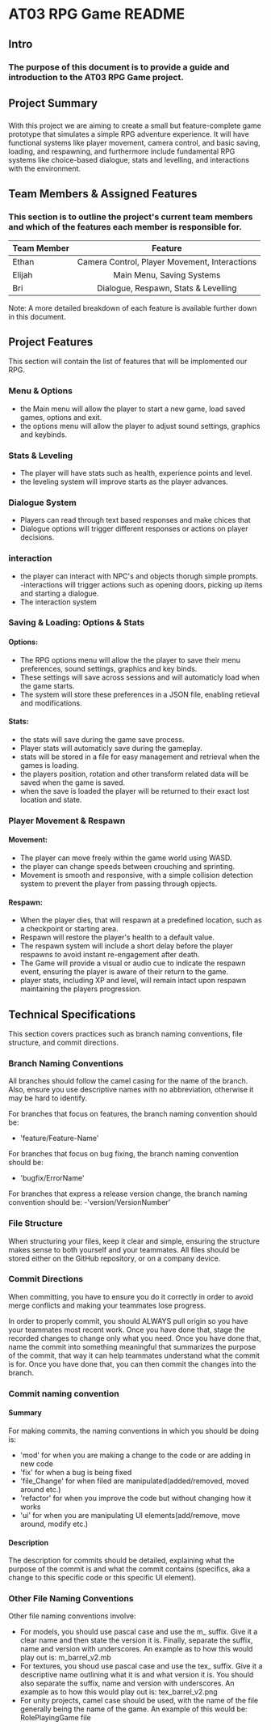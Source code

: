 # AT03 RPG Game README

## Intro
### The purpose of this document is to provide a guide and introduction to the AT03 RPG Game project. 

## Project Summary 
### 

With this project we are aiming to create a small but feature-complete game prototype that simulates a simple RPG adventure experience. It will have functional systems like player movement, camera control, and basic saving, loading, and respawning, and furthermore include fundamental RPG systems like choice-based dialogue, stats and levelling, and interactions with the environment. 

## Team Members & Assigned Features
### This section is to outline the project's current team members and which of the features each member is responsible for. 

| Team Member   | Feature       |
| ------------- |:-------------:|
| Ethan         | Camera Control, Player Movement, Interactions     |
| Elijah        | Main Menu, Saving Systems     |
| Bri           | Dialogue, Respawn, Stats & Levelling     |

Note: A more detailed breakdown of each feature is available further down in this document. 

## Project Features

This section will contain the list of features that will be implomented our RPG.

### Menu & Options
 - the Main menu will allow the player to start a new game, load saved games, options and exit.
 - the options menu will allow the player to adjust sound settings, graphics and keybinds. 


### Stats & Leveling 
 - The player will have stats such as health, experience points and level.
 - the leveling system will improve starts as the player advances.


### Dialogue System
 - Players can read through text based responses and make chices that 
- Dialogue options will trigger different responses or actions on player decisions. 


### interaction
- the player can interact with NPC's and objects thorugh simple prompts.
-interactions will trigger actions such as opening doors, picking up items and starting a dialogue.
- The interaction system


### Saving & Loading: Options & Stats 

#### Options:
 - The RPG options menu will allow the the player to save their menu preferences, sound settings, graphics and key binds.
 - These settings will save across sessions and will automaticly load when the game starts.
- The system will store these preferences in a JSON file, enabling retieval and modifications.
#### Stats: 
 - the stats will save during the game save process.
 - Player stats will automaticly save during the gameplay.
 - stats will be stored in a file for easy management and retrieval when the games is loading.
 - the players position, rotation and other transform related data will be saved when the game is saved.
 - when the save is loaded the player will be returned to their exact lost location and state.
  

### Player Movement & Respawn

#### Movement:
- The player can move freely within the game world using WASD.
- the player can change speeds between crouching and sprinting.
- Movement is smooth and responsive, with a simple collision detection system to prevent the player from passing through opjects.
#### Respawn:
- When the player dies, that will respawn at a predefined location, such as a checkpoint or starting area.
- Respawn will restore the player's health to a default value.
- The respawn system will include a short delay before the player respawns to avoid instant re-engagement after death.
- The Game will provide a visual or audio cue to indicate the respawn event, ensuring the player is aware of their return to the game.
- player stats, including XP and level, will remain intact upon respawn maintaining the players progression.


## Technical Specifications
This section covers practices such as branch naming conventions, file structure, and commit directions.

### Branch Naming Conventions

All branches should follow the camel casing for the name of the branch. Also, ensure you use descriptive names with no abbreviation, otherwise it may be hard to identify.

For branches that focus on features, the branch naming convention should be:
- 'feature/Feature-Name'<br>

For branches that focus on bug fixing, the branch naming convention should be:
- 'bugfix/ErrorName'<br>

For branches that express a release version change, the branch naming convention should be:
-'version/VersionNumber'<br>
### File Structure
When structuring your files, keep it clear and simple, ensuring the structure makes sense to both yourself and your teammates. All files should be stored either on the GitHub repository, or on a company device.
### Commit Directions
When committing, you have to ensure you do it correctly in order to avoid merge conflicts and making your teammates lose progress.

In order to properly commit, you should ALWAYS pull origin so you have your teammates most recent work. Once you have done that, stage the recorded changes to change only what you need. Once you have done that, name the commit into something meaningful that summarizes the purpose of the commit, that way it can help teammates understand what the commit is for. Once you have done that, you can then commit the changes into the branch.

### Commit naming convention
#### Summary
For making commits, the naming conventions in which you should be doing is:
- 'mod' for when you are making a change to the code or are adding in new code
- 'fix' for when a bug is being fixed
- 'file_Change' for when filed are manipulated(added/removed, moved around etc.)
- 'refactor' for when you improve the code but without changing how it works
- 'ui' for when you are manipulating UI elements(add/remove, move around, modify etc.)
#### Description
The description for commits should be detailed, explaining what the purpose of the commit is and what the commit contains (specifics, aka a change to this specific code or this specific UI element).


### Other File Naming Conventions
Other file naming conventions involve:
- For models, you should use pascal case and use the m_ suffix. Give it a clear name and then state the version it is. Finally, separate the suffix, name and version with underscores. An example as to how this would play out is: m_barrel_v2.mb
- For textures, you shoud use pascal case and use the tex_ suffix. Give it a descriptive name outlining what it is and what version it is. You should also separate the suffix, name and version with underscores. An example as to how this would play out is: tex_barrel_v2.png
- For unity projects, camel case should be used, with the name of the file generally being the name of the game. An example of this would be: RolePlayingGame file



